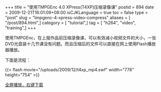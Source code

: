 +++
title = "使用TMPGEnc 4.0 XPress(T4XP)压缩录像课"
postid = 894
date = 2009-12-21T16:01:09+08:00
isCJKLanguage = true
toc = false
type = "post"
slug = "tmpgenc-4-xpress-video-compress"
aliases = [ "/post/894.html",]
category = [ "tutorial",]
tag = [ "h264", "video", "training",]
+++


使用TMPGEnc，在上报作品前压缩录像课，可以有效减小视频文件的大小，一张DVD光盘装十几节课没有问题。而且压缩后的文件可以直接在网上使用Flash播放器播放。  

下面是流程：  

<!--more-->  
{{< flash movie="/uploads/2009/12/t4xp_mp4.swf" width="778" height="754" >}}

[全屏播放，右键下载](/uploads/2009/12/t4xp_mp4.swf)

